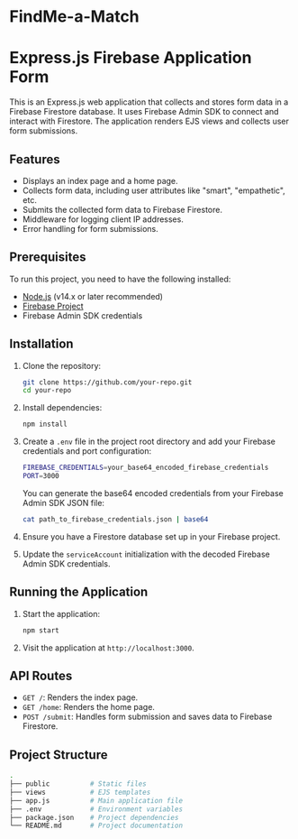# FindMe-a-Match

# Express.js Firebase Application Form

This is an Express.js web application that collects and stores form data in a Firebase Firestore database. It uses Firebase Admin SDK to connect and interact with Firestore. The application renders EJS views and collects user form submissions.

## Features

- Displays an index page and a home page.
- Collects form data, including user attributes like "smart", "empathetic", etc.
- Submits the collected form data to Firebase Firestore.
- Middleware for logging client IP addresses.
- Error handling for form submissions.


## Prerequisites

To run this project, you need to have the following installed:

- [Node.js](https://nodejs.org/) (v14.x or later recommended)
- [Firebase Project](https://console.firebase.google.com/)
- Firebase Admin SDK credentials

## Installation

1. Clone the repository:

    ```bash
    git clone https://github.com/your-repo.git
    cd your-repo
    ```

2. Install dependencies:

    ```bash
    npm install
    ```

3. Create a `.env` file in the project root directory and add your Firebase credentials and port configuration:

    ```bash
    FIREBASE_CREDENTIALS=your_base64_encoded_firebase_credentials
    PORT=3000
    ```

   You can generate the base64 encoded credentials from your Firebase Admin SDK JSON file:

    ```bash
    cat path_to_firebase_credentials.json | base64
    ```

4. Ensure you have a Firestore database set up in your Firebase project. 

5. Update the `serviceAccount` initialization with the decoded Firebase Admin SDK credentials.

## Running the Application

1. Start the application:

    ```bash
    npm start
    ```

2. Visit the application at `http://localhost:3000`.

## API Routes

- `GET /`: Renders the index page.
- `GET /home`: Renders the home page.
- `POST /submit`: Handles form submission and saves data to Firebase Firestore.

## Project Structure

```bash
.
├── public          # Static files
├── views           # EJS templates
├── app.js          # Main application file
├── .env            # Environment variables
├── package.json    # Project dependencies
└── README.md       # Project documentation
